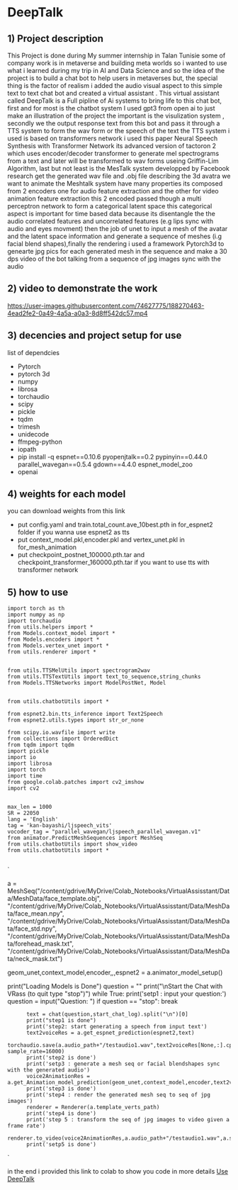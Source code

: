 # DeepTalk

## 1) Project description 

This Project is done during My summer internship in Talan Tunisie some of company work is in metaverse and building meta worlds so i wanted to use what i learned during my trip in AI and Data Science and so the idea of the project is to build a chat bot to help users in metaverses but, the special thing is the factor of realism i added the audio visual aspect to this simple text to text chat bot and created a virtual assistant .
This virtual assistant called DeepTalk is a Full pipline of Ai systems to bring life to this chat bot, first and for most is the chatbot system I used gpt3 from open ai to just make an illustration of the project the important is the visulization system , secondly we the output response text from this bot and pass it through a TTS system to form the wav form or the speech of the text the TTS system i used is based on transformers network i used this paper Neural Speech Synthesis with Transformer Network its advanced version of tactoron 2 which uses encoder/decoder transformer to generate mel spectrograms from a text and later will be transformed to wav forms useing Griffin-Lim Algorithm, last but not least is the MesTalk system developped by Facebook research get the generated wav file and .obj file describing the 3d avatra we want to animate the Meshtalk system have many properties its composed from 2 encoders one for audio feature extraction and the other for video animation feature extraction this 2 encoded passed though a multi perceptron network to form a categorical latent space this categorical aspect is important for time based data because its disentangle the the audio correlated features and uncorrelated features (e.g lips sync with audio and eyes movment) then the job of unet to input a mesh of the avatar and the latent space information and generate a sequence of meshes (i.g facial blend shapes),finally the rendering i used a framework Pytorch3d to genearte jpg pics for each generated mesh in the sequence and make a 30 dps video of the bot talking from a sequence of jpg images sync with the audio 

## 2) video to demonstrate the work 


https://user-images.githubusercontent.com/74627775/188270463-4ead2fe2-0a49-4a5a-a0a3-8d8ff542dc57.mp4

## 3) decencies and project setup for use

list of dependcies

* Pytorch
* pytorch 3d 
* numpy 
* librosa
* torchaudio
* scipy
* pickle
* tqdm
* trimesh
* unidecode
* ffmpeg-python
* iopath
* pip install -q espnet==0.10.6 pyopenjtalk==0.2 pypinyin==0.44.0 parallel_wavegan==0.5.4 gdown==4.4.0 espnet_model_zoo
* openai

## 4) weights for each model 

you can download weights from this link 

* put config.yaml and train.total_count.ave_10best.pth in for_espnet2 folder if you wanna use espnet2 as tts 
* put context_model.pkl,encoder.pkl and vertex_unet.pkl in for_mesh_animation
* put checkpoint_postnet_100000.pth.tar and checkpoint_transformer_160000.pth.tar if you want to use tts with transformer network 


## 5) how to use 


```
import torch as th
import numpy as np
import torchaudio
from utils.helpers import *
from Models.context_model import *
from Models.encoders import *
from Models.vertex_unet import *
from utils.renderer import *


from utils.TTSMelUtils import spectrogram2wav
from utils.TTSTextUtils import text_to_sequence,string_chunks
from Models.TTSNetworks import ModelPostNet, Model


from utils.chatbotUtils import *

from espnet2.bin.tts_inference import Text2Speech
from espnet2.utils.types import str_or_none

from scipy.io.wavfile import write
from collections import OrderedDict
from tqdm import tqdm
import pickle
import io
import librosa
import torch
import time 
from google.colab.patches import cv2_imshow
import cv2


max_len = 1000
SR = 22050
lang = 'English'
tag = 'kan-bayashi/ljspeech_vits'
vocoder_tag = "parallel_wavegan/ljspeech_parallel_wavegan.v1"
from animator.PredictMeshSequences import MeshSeq
from utils.chatbotUtils import show_video
from utils.chatbotUtils import *


```
`

a  = MeshSeq("/content/gdrive/MyDrive/Colab_Notebooks/VirtualAssisstant/Data/MeshData/face_template.obj",
              "/content/gdrive/MyDrive/Colab_Notebooks/VirtualAssisstant/Data/MeshData/face_mean.npy",
              "/content/gdrive/MyDrive/Colab_Notebooks/VirtualAssisstant/Data/MeshData/face_std.npy",
              "/content/gdrive/MyDrive/Colab_Notebooks/VirtualAssisstant/Data/MeshData/forehead_mask.txt",
              "/content/gdrive/MyDrive/Colab_Notebooks/VirtualAssisstant/Data/MeshData/neck_mask.txt")


geom_unet,context_model,encoder,_,_,espnet2 = a.animator_model_setup()





print("Loading Models is Done")
question = ""
print("\nStart the Chat with VRass (to quit type \"stop\")")
while True:
          print('setp1 : input your question:')
          question = input("Question: ")
          if question == "stop":
              break
          

          text = chat(question,start_chat_log).split("\n")[0]
          print("step1 is done")
          print('step2: start generating a speech from input text')
          text2voiceRes = a.get_espnet_prediction(espnet2,text)
          torchaudio.save(a.audio_path+"/testaudio1.wav",text2voiceRes[None,:].cpu(), sample_rate=16000)
          print('step2 is done')
          print('setp3 : generate a mesh seq or facial blendshapes sync with the generated audio')
          voice2AnimationRes = a.get_Animation_model_prediction(geom_unet,context_model,encoder,text2voiceRes[None,:])
          print('step3 is done')
          print('step4 : render the generated mesh seq to seq of jpg images')
          renderer = Renderer(a.template_verts_path)
          print('step4 is done')
          print('step 5 : transform the seq of jpg images to video given a frame rate')
          renderer.to_video(voice2AnimationRes,a.audio_path+"/testaudio1.wav",a.save_path+"/"+"test")
          print('setp5 is done')
          
`

in the end i provided this link to colab to show you code in more details [Use DeepTalk](https://colab.research.google.com/drive/1DZfBoaWp2Idf8Ym6wtwRklKde_N4J4wq#scrollTo=6GfnyluST__J) 
